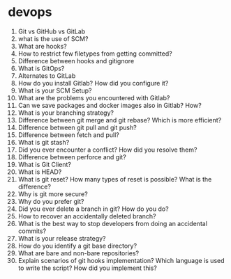 # devops

1. Git vs GitHub vs GitLab
2. what is the use of SCM?
3. What are hooks?
4. How to restrict few filetypes from getting committed?
5. Difference between hooks and gitignore
6. What is GitOps?
7. Alternates to GitLab
8. How do you install Gitlab? How did you configure it?
9. What is your SCM Setup?
10. What are the problems you encountered with Gitlab?
11. Can we save packages and docker images also in Gitlab? How?
12. What is your branching strategy?
13. Difference between git merge and git rebase? Which is more efficient?
14. Difference between git pull and git push?
15. Difference between fetch and pull?
16. What is git stash?
17. Did you ever encounter a conflict? How did you resolve them?
18. Difference between perforce and git?
19. What is Git Client?
20. What is HEAD?
21. What is git reset? How many types of reset is possible? What is the difference?
22. Why is git more secure?
23. Why do you prefer git?
24. Did you ever delete a branch in git? How do you do?
25. How to recover an accidentally deleted branch?
26. What is the best way to stop developers from doing an accidental commits?
27. What is your release strategy?
28. How do you identify a git base directory?
29. What are bare and non-bare repositories?
30. Explain scenarios of git hooks implementation? Which language is used to write the script? How did you implement this?
